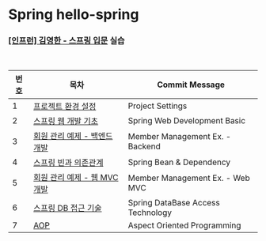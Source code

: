 # Spring hello-spring
### [[인프런] 김영한 - 스프링 입문](https://www.inflearn.com/course/%EC%8A%A4%ED%94%84%EB%A7%81-%EC%9E%85%EB%AC%B8-%EC%8A%A4%ED%94%84%EB%A7%81%EB%B6%80%ED%8A%B8/dashboard) 실습

<br>

|번호| 목차                                                                                                    |Commit Message|
|------|-------------------------------------------------------------------------------------------------------|---|
|1| [프로젝트 환경 설정](https://coffee-toothpaste-7a2.notion.site/992e2420c9904893bc23bd18890a5717)              |Project Settings|
|2| [스프링 웹 개발 기초](https://coffee-toothpaste-7a2.notion.site/8b346272b4be415d9d38e35b39b6d291)             |Spring Web Development Basic|
|3| [회원 관리 예제 - 백엔드 개발](https://coffee-toothpaste-7a2.notion.site/7a1dd5c9c86f4042aca50241d67d2ee5)       |Member Management Ex. - Backend|
|4| [스프링 빈과 의존관계](https://coffee-toothpaste-7a2.notion.site/ca0186c5be414098a315d68b119854bb)             |Spring Bean & Dependency|
|5| [회원 관리 예제 - 웹 MVC 개발](https://coffee-toothpaste-7a2.notion.site/MVC-fa1494e635e648ebbd5bdf4f8434d282) |Member Management Ex. - Web MVC|
|6| [스프링 DB 접근 기술](https://coffee-toothpaste-7a2.notion.site/DB-b2b8992a90ad4b10a9f9e94ad4d47799)         |Spring DataBase Access Technology|
|7| [AOP](https://coffee-toothpaste-7a2.notion.site/AOP-869e8776512541b19b9983ac12b9f10f)                 |Aspect Oriented Programming|
